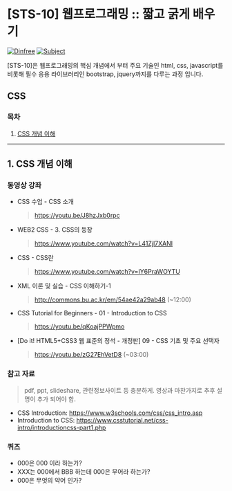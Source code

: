 
# [STS-10] 웹프로그래밍 :: 짧고 굵게 배우기

[![Dinfree][din-badge]][din-url]
[![Subject][basic-badge]][din-url]

[STS-10]은 웹프로그래밍의 핵심 개념에서 부터 주요 기술인 html, css, javascript를 비롯해 필수 응용 라이브러리인 bootstrap, jquery까지를 다루는 과정 입니다.

## CSS


### 목차
1. [CSS 개념 이해](#css1)

---
<a id="css1"></a> 
## 1. CSS 개념 이해


### 동영상 강좌

- CSS 수업 - CSS 소개
    > https://youtu.be/J8hzJxb0rpc

- WEB2 CSS - 3. CSS의 등장
    > https://www.youtube.com/watch?v=L41Zjl7XANI

- CSS - CSS란
    > https://www.youtube.com/watch?v=IY6PraWOYTU

- XML 이론 및 실습 - CSS 이해하기-1
    > http://commons.bu.ac.kr/em/54ae42a29ab48 (~12:00)

- CSS Tutorial for Beginners - 01 - Introduction to CSS
    > https://youtu.be/qKoajPPWpmo

- [Do it! HTML5+CSS3 웹 표준의 정석 - 개정판] 09 - CSS 기초 및 주요 선택자
    > https://youtu.be/zG27EhVetD8 (~03:00)

  

### 참고 자료
> pdf, ppt, slideshare, 관련정보사이트 등 충분하게. 영상과 마찬가지로 추후 설명이 추가 되어야 함.
- CSS Introduction: https://www.w3schools.com/css/css_intro.asp
- Introduction to CSS: https://www.csstutorial.net/css-intro/introductioncss-part1.php

### 퀴즈
- 000은 000 이라 하는가?
- XXX는 000에서 BBB 하는데 000은 무어라 하는가?
- 000은 무엇의 약어 인가?



[din-badge]:https://img.shields.io/badge/dinfree-edu-orange.svg
[din-url]:https://github.com/dinfree
[basic-badge]:https://img.shields.io/badge/core-basic-green.svg
